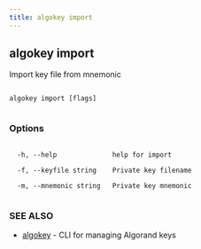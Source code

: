 ```yaml
---
title: algokey import
---
```


## algokey import



Import key file from mnemonic




```

algokey import [flags]


```



### Options




```

  -h, --help              help for import

  -f, --keyfile string    Private key filename

  -m, --mnemonic string   Private key mnemonic


```



### SEE ALSO



* [algokey](../../algokey/algokey/)	 - CLI for managing Algorand keys



